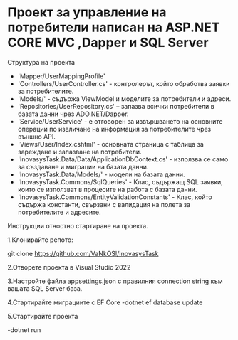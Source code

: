 # Проект за управление на потребители написан на ASP.NET CORE MVC ,Dapper и SQL Server

Структура на проекта

- 'Mapper/UserMappingProfile'
- 'Controllers/UserController.cs' - контролерът, който обработва заявки за потребителите.
- 'Models/' - съдържа ViewModel и моделите за потребители и адреси.
- 'Repositories/UserRepository.cs' – запазва всички потребители в базата данни чрез ADO.NET/Dapper.
- 'Service/UserService' - е отговорен за извършването на основните операции по извличане на информация за потребителите чрез външно API.
- 'Views/User/Index.cshtml' - основната страница с таблица за зареждане и запазване на потребители. 
- 'InovasysTask.Data/Data/ApplicationDbContext.cs' - използва се само за създаване и миграции на базата данни.
- 'InovasysTask.Data/Models/' - модели на базата данни.
- 'InovasysTask.Commons/SqlQueries' - Клас, съдържащ SQL заявки, които се използват в процесите на работа с базата данни.
- 'InovasysTask.Commons/EntityValidationConstants' - Клас, който съдържа константи, свързани с валидация на полета за потребителите и адресите.

Инструкции отностно стартиране на проекта.

1.Клонирайте репото:

git clone https://github.com/VaNkOSl/InovasysTask

2.Отворете проекта в Visual Studio 2022 

3.Настройте файла appsettings.json с правилния connection string към вашата SQL Server база.

4.Стартирайте миграциите с EF Core
-dotnet ef database update

5.Стартирайте проекта

-dotnet run
